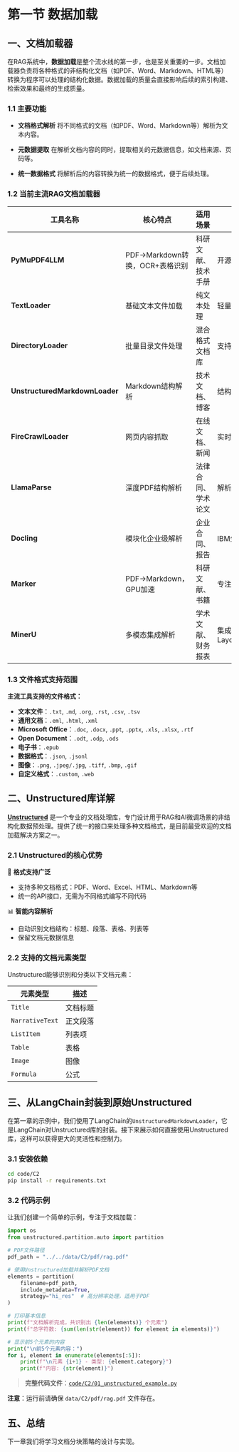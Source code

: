 # 第一节 数据加载

## 一、文档加载器

在RAG系统中，**数据加载**是整个流水线的第一步，也是至关重要的一步。文档加载器负责将各种格式的非结构化文档（如PDF、Word、Markdown、HTML等）转换为程序可以处理的结构化数据。数据加载的质量会直接影响后续的索引构建、检索效果和最终的生成质量。

### 1.1 主要功能

- **文档格式解析**
将不同格式的文档（如PDF、Word、Markdown等）解析为文本内容。

- **元数据提取**
在解析文档内容的同时，提取相关的元数据信息，如文档来源、页码等。

- **统一数据格式**
将解析后的内容转换为统一的数据格式，便于后续处理。

### 1.2 当前主流RAG文档加载器

| 工具名称 | 核心特点 | 适用场景 | 性能表现 |
|---------|---------|---------|---------|
| **PyMuPDF4LLM** | PDF→Markdown转换，OCR+表格识别 | 科研文献、技术手册 | 开源免费，GPU加速 |
| **TextLoader** | 基础文本文件加载 | 纯文本处理 | 轻量高效 |
| **DirectoryLoader** | 批量目录文件处理 | 混合格式文档库 | 支持多格式扩展 |
| **UnstructuredMarkdownLoader** | Markdown结构解析 | 技术文档、博客 | 结构保留良好 |
| **FireCrawlLoader** | 网页内容抓取 | 在线文档、新闻 | 实时内容获取 |
| **LlamaParse** | 深度PDF结构解析 | 法律合同、学术论文 | 解析精度高，商业API |
| **Docling** | 模块化企业级解析 | 企业合同、报告 | IBM生态兼容 |
| **Marker** | PDF→Markdown，GPU加速 | 科研文献、书籍 | 专注PDF转换 |
| **MinerU** | 多模态集成解析 | 学术文献、财务报表 | 集成LayoutLMv3+YOLOv8 |

### 1.3 文件格式支持范围

**主流工具支持的文件格式：**

- **文本文件**：`.txt`, `.md`, `.org`, `.rst`, `.csv`, `.tsv`
- **通用文档**：`.eml`, `.html`, `.xml`
- **Microsoft Office**：`.doc`, `.docx`, `.ppt`, `.pptx`, `.xls`, `.xlsx`, `.rtf`
- **Open Document**：`.odt`, `.odp`, `.ods`
- **电子书**：`.epub`
- **数据格式**：`.json`, `.jsonl`
- **图像**：`.png`, `.jpeg/.jpg`, `.tiff`, `.bmp`, `.gif`
- **自定义格式**：`.custom`, `.web`

## 二、Unstructured库详解

[**Unstructured**](https://docs.unstructured.io/open-source/) 是一个专业的文档处理库，专门设计用于RAG和AI微调场景的非结构化数据预处理。提供了统一的接口来处理多种文档格式，是目前最受欢迎的文档加载解决方案之一。

### 2.1 Unstructured的核心优势

🚀 **格式支持广泛**
- 支持多种文档格式：PDF、Word、Excel、HTML、Markdown等
- 统一的API接口，无需为不同格式编写不同代码

📊 **智能内容解析**
- 自动识别文档结构：标题、段落、表格、列表等
- 保留文档元数据信息

### 2.2 支持的文档元素类型

Unstructured能够识别和分类以下文档元素：

| 元素类型 | 描述 |
|---------|------|
| `Title` | 文档标题 |
| `NarrativeText` | 正文段落 |
| `ListItem` | 列表项 |
| `Table` | 表格 |
| `Image` | 图像 |
| `Formula` | 公式 |

## 三、从LangChain封装到原始Unstructured

在第一章的示例中，我们使用了LangChain的`UnstructuredMarkdownLoader`，它是LangChain对Unstructured库的封装。接下来展示如何直接使用Unstructured库，这样可以获得更大的灵活性和控制力。

### 3.1 安装依赖

```bash
cd code/C2
pip install -r requirements.txt
```

### 3.2 代码示例

让我们创建一个简单的示例，专注于文档加载：

```python
import os
from unstructured.partition.auto import partition

# PDF文件路径
pdf_path = "../../data/C2/pdf/rag.pdf"

# 使用Unstructured加载并解析PDF文档
elements = partition(
    filename=pdf_path,
    include_metadata=True,
    strategy="hi_res"  # 高分辨率处理，适用于PDF
)

# 打印基本信息
print(f"文档解析完成，共识别出 {len(elements)} 个元素")
print(f"总字符数: {sum(len(str(element)) for element in elements)}")

# 显示前5个元素的内容
print("\n前5个元素内容：")
for i, element in enumerate(elements[:5]):
    print(f"\n元素 {i+1} - 类型: {element.category}")
    print(f"内容: {str(element)}")
```

> **完整代码文件**：[`code/C2/01_unstructured_example.py`](../../code/C2/01_unstructured_example.py)

**注意**：运行前请确保 `data/C2/pdf/rag.pdf` 文件存在。

## 五、总结



下一章我们将学习文档分块策略的设计与实现。